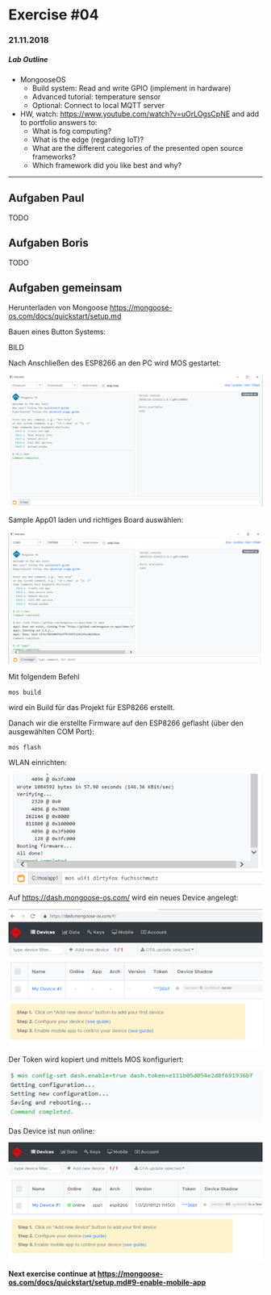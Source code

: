 # Exercise #04
### 21.11.2018

##### Lab Outline
* MongooseOS
  * Build system: Read and write GPIO (implement in hardware)
  * Advanced tutorial: temperature sensor
  * Optional: Connect to local MQTT server
* HW, watch: https://www.youtube.com/watch?v=uOrLOgsCpNE and add to portfolio answers to:
  * What is fog computing?
  * What is the edge (regarding IoT)?
  * What are the different categories of the presented open source frameworks?
  * Which framework did you like best and why?

---

## Aufgaben Paul
TODO

## Aufgaben Boris
TODO

## Aufgaben gemeinsam
Herunterladen von Mongoose https://mongoose-os.com/docs/quickstart/setup.md

Bauen eines Button Systems:

BILD



Nach Anschließen des ESP8266 an den PC wird MOS gestartet:

![mos01](./img/mos01.PNG)



Sample App01 laden und richtiges Board auswählen:

![mos02](./img/mos02.PNG)



Mit folgendem Befehl

```
mos build
```

wird ein Build für das Projekt für ESP8266 erstellt.



Danach wir die erstellte Firmware auf den ESP8266 geflasht (über den ausgewählten COM Port):

```
mos flash
```



WLAN einrichten:

![mos03](./img/mos03.PNG)





Auf <https://dash.mongoose-os.com/> wird ein neues Device angelegt:

![mos04](./img/mos04.PNG)



Der Token wird kopiert und mittels MOS konfiguriert:

![mos05](./img/mos05.PNG)



Das Device ist nun online:

![mos06](./img/mos06.PNG)



**Next exercise continue at https://mongoose-os.com/docs/quickstart/setup.md#9-enable-mobile-app**



